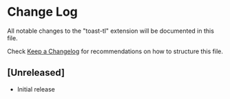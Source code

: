 # Change Log

All notable changes to the "toast-tl" extension will be documented in this file.

Check [Keep a Changelog](http://keepachangelog.com/) for recommendations on how to structure this file.

## [Unreleased]

- Initial release